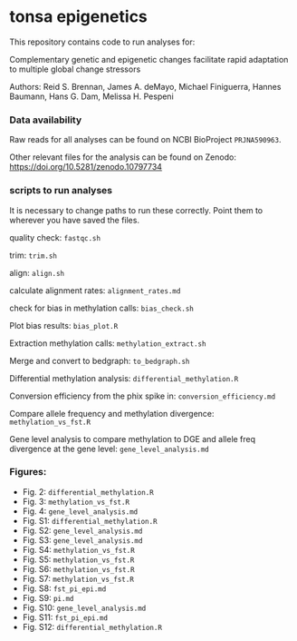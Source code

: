 # tonsa epigenetics

This repository contains code to run analyses for:

Complementary genetic and epigenetic changes facilitate rapid adaptation to multiple global change stressors
 
Authors: Reid S. Brennan, James A. deMayo, Michael Finiguerra, Hannes Baumann, Hans G. Dam, Melissa H. Pespeni

### Data availability

Raw reads for all analyses can be found on NCBI BioProject `PRJNA590963`.

Other relevant files for the analysis can be found on Zenodo: https://doi.org/10.5281/zenodo.10797734

### scripts to run analyses

It is necessary to change paths to run these correctly. Point them to wherever you have saved the files. 

quality check: `fastqc.sh`

trim: `trim.sh`

align: `align.sh`

calculate alignment rates: `alignment_rates.md`

check for bias in methylation calls: `bias_check.sh`

Plot bias results: `bias_plot.R`

Extraction methylation calls: `methylation_extract.sh`

Merge and convert to bedgraph: `to_bedgraph.sh`

Differential methylation analysis: `differential_methylation.R`

Conversion efficiency from the phix spike in: `conversion_efficiency.md`

Compare allele frequency and methylation divergence: `methylation_vs_fst.R` 

Gene level analysis to compare methylation to DGE and allele freq divergence at the gene level: `gene_level_analysis.md`


### Figures:

- Fig. 2: `differential_methylation.R`
- Fig. 3: `methylation_vs_fst.R`
- Fig. 4: `gene_level_analysis.md` 
- Fig. S1: `differential_methylation.R`
- Fig. S2: `gene_level_analysis.md`
- Fig. S3: `gene_level_analysis.md`
- Fig. S4: `methylation_vs_fst.R`
- Fig. S5: `methylation_vs_fst.R`
- Fig. S6: `methylation_vs_fst.R`
- Fig. S7: `methylation_vs_fst.R`
- Fig. S8: `fst_pi_epi.md`
- Fig. S9: `pi.md`
- Fig. S10: `gene_level_analysis.md`
- Fig. S11: `fst_pi_epi.md`
- Fig. S12: `differential_methylation.R`

